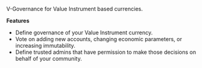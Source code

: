 V-Governance for Value Instrument based currencies.

**Features**
- Define governance of your Value Instrument currency.
- Vote on adding new accounts, changing economic parameters, or increasing immutability.
- Define trusted admins that have permission to make those decisions on behalf of your community.
